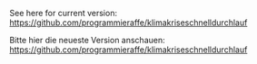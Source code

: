 See here for current version:
https://github.com/programmieraffe/klimakriseschnelldurchlauf

Bitte hier die neueste Version anschauen:
https://github.com/programmieraffe/klimakriseschnelldurchlauf
